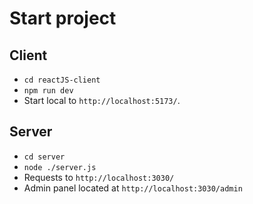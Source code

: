 # Start project

## Client

- `cd reactJS-client`
- `npm run dev`
- Start local to `http://localhost:5173/`.

## Server

- `cd server`
- `node ./server.js`
- Requests to `http://localhost:3030/`
- Admin panel located at `http://localhost:3030/admin`
